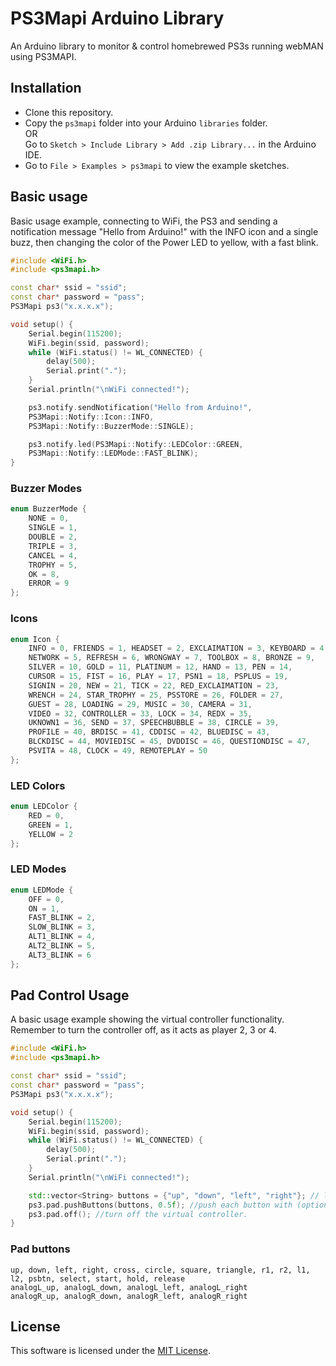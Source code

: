 <h1>PS3Mapi Arduino Library</h1>
<p>An Arduino library to monitor & control homebrewed PS3s running webMAN using PS3MAPI.</p>
<h2>Installation</h2>
<ul>
    <li>Clone this repository.</li>
    <li>Copy the <code>ps3mapi</code> folder into your Arduino <code>libraries</code> folder.
    <br>OR<br>
    Go to <code>Sketch > Include Library > Add .zip Library...</code> in the Arduino IDE.</li>
    <li>Go to <code>File > Examples > ps3mapi</code> to view the example sketches.</li>
</ul>
<h2>Basic usage</h2>
<p>Basic usage example, connecting to WiFi, the PS3 and sending a notification message "Hello from Arduino!" with the INFO icon and a single buzz, then changing the color of the Power LED to yellow, with a fast blink.</p>

```cpp
#include <WiFi.h>
#include <ps3mapi.h>

const char* ssid = "ssid";
const char* password = "pass";
PS3Mapi ps3("x.x.x.x");

void setup() {
    Serial.begin(115200);
    WiFi.begin(ssid, password);
    while (WiFi.status() != WL_CONNECTED) {
        delay(500);
        Serial.print(".");
    }
    Serial.println("\nWiFi connected!");

    ps3.notify.sendNotification("Hello from Arduino!", 
    PS3Mapi::Notify::Icon::INFO, 
    PS3Mapi::Notify::BuzzerMode::SINGLE);

    ps3.notify.led(PS3Mapi::Notify::LEDColor::GREEN, 
    PS3Mapi::Notify::LEDMode::FAST_BLINK);
}
```
<h3>Buzzer Modes</h3>

```cpp
enum BuzzerMode {
    NONE = 0,
    SINGLE = 1,
    DOUBLE = 2,
    TRIPLE = 3,
    CANCEL = 4,
    TROPHY = 5,
    OK = 8,
    ERROR = 9
};
```
<h3>Icons</h3>

```cpp
enum Icon {
    INFO = 0, FRIENDS = 1, HEADSET = 2, EXCLAIMATION = 3, KEYBOARD = 4,
    NETWORK = 5, REFRESH = 6, WRONGWAY = 7, TOOLBOX = 8, BRONZE = 9,
    SILVER = 10, GOLD = 11, PLATINUM = 12, HAND = 13, PEN = 14,
    CURSOR = 15, FIST = 16, PLAY = 17, PSN1 = 18, PSPLUS = 19,
    SIGNIN = 20, NEW = 21, TICK = 22, RED_EXCLAIMATION = 23,
    WRENCH = 24, STAR_TROPHY = 25, PSSTORE = 26, FOLDER = 27,
    GUEST = 28, LOADING = 29, MUSIC = 30, CAMERA = 31, 
    VIDEO = 32, CONTROLLER = 33, LOCK = 34, REDX = 35,
    UKNOWN1 = 36, SEND = 37, SPEECHBUBBLE = 38, CIRCLE = 39,
    PROFILE = 40, BRDISC = 41, CDDISC = 42, BLUEDISC = 43,
    BLCKDISC = 44, MOVIEDISC = 45, DVDDISC = 46, QUESTIONDISC = 47,
    PSVITA = 48, CLOCK = 49, REMOTEPLAY = 50
};
```
<h3>LED Colors</h3>

```cpp
enum LEDColor {
    RED = 0,
    GREEN = 1,
    YELLOW = 2
};
```
<h3>LED Modes</h3>

```cpp
enum LEDMode {
    OFF = 0,
    ON = 1,
    FAST_BLINK = 2,
    SLOW_BLINK = 3,
    ALT1_BLINK = 4,
    ALT2_BLINK = 5,
    ALT3_BLINK = 6
};
```
<h2>Pad Control Usage</h2>
<p>A basic usage example showing the virtual controller functionality. Remember to turn the controller off, as it acts as player 2, 3 or 4.</p>

```cpp
#include <WiFi.h>
#include <ps3mapi.h>

const char* ssid = "ssid";
const char* password = "pass";
PS3Mapi ps3("x.x.x.x");

void setup() {
    Serial.begin(115200);
    WiFi.begin(ssid, password);
    while (WiFi.status() != WL_CONNECTED) {
        delay(500);
        Serial.print(".");
    }
    Serial.println("\nWiFi connected!");

    std::vector<String> buttons = {"up", "down", "left", "right"}; // list of buttons to push
    ps3.pad.pushButtons(buttons, 0.5f); //push each button with (optional) delay in seconds
    ps3.pad.off(); //turn off the virtual controller.
}
```
<h3>Pad buttons</h3>

```
up, down, left, right, cross, circle, square, triangle, r1, r2, l1, l2, psbtn, select, start, hold, release
analogL_up, analogL_down, analogL_left, analogL_right
analogR_up, analogR_down, analogR_left, analogR_right
```
<h2>License</h2>
This software is licensed under the <a href='LICENSE'>MIT License</a>.